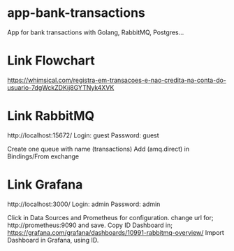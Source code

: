 # app-bank-transactions
App for bank transactions with Golang, RabbitMQ, Postgres...

# Link Flowchart
https://whimsical.com/registra-em-transacoes-e-nao-credita-na-conta-do-usuario-7dgWckZDKij8GYTNyk4XVK

# Link RabbitMQ
http://localhost:15672/
Login: guest
Password: guest

Create one queue with name (transactions)
Add (amq.direct) in Bindings/From exchange

# Link Grafana
http://localhost:3000/
Login: admin
Password: admin

Click in Data Sources and Prometheus for configuration.
change url for; http://prometheus:9090 and save.
Copy ID Dashboard in; https://grafana.com/grafana/dashboards/10991-rabbitmq-overview/
Import Dashboard in Grafana, using ID.


